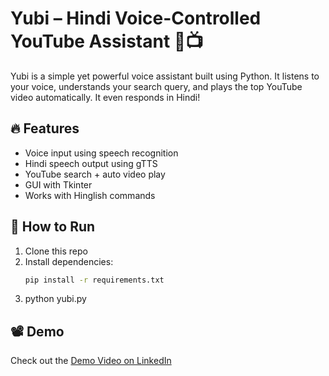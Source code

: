 # Yubi – Hindi Voice-Controlled YouTube Assistant 🎤📺

Yubi is a simple yet powerful voice assistant built using Python. It listens to your voice, understands your search query, and plays the top YouTube video automatically. It even responds in Hindi!

## 🔥 Features
- Voice input using speech recognition
- Hindi speech output using gTTS
- YouTube search + auto video play
- GUI with Tkinter
- Works with Hinglish commands

## 🚀 How to Run
1. Clone this repo
2. Install dependencies:
   ```bash
   pip install -r requirements.txt
3. python yubi.py
## 📽️ Demo

Check out the [Demo Video on LinkedIn](https://www.linkedin.com/posts/siddharth-singh-878830338_python-voiceassistant-100daysofcode-activity-7355519760387731456-jEWD?utm_source=share&utm_medium=member_android&rcm=ACoAAFTXF9wBgsooMQU5AoHgUN97H9EIjG504yM)
   
